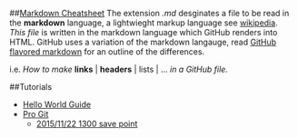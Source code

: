 ##[Markdown Cheatsheet](https://github.com/adam-p/markdown-here/wiki/Markdown-Cheatsheet)
The extension *.md* desginates a file to be read in the **markdown** language, a lightwieght markup language see [wikipedia](https://en.wikipedia.org/wiki/Markdown). *This file* is written in the markdown language which GitHub renders into HTML. GitHub uses a variation of the markdown langauge, read [GitHub flavored markdown](https://help.github.com/articles/github-flavored-markdown/) for an outline of the differences.

i.e. *How to make* **links** | **headers** | lists | ... *in a GitHub file.*


##Tutorials

- [Hello World Guide](http://guides.github.com/activities/hello-world)
- [Pro Git](https://git-scm.com/book/en/v2)
  - [2015/11/22 1300 save point](https://git-scm.com/book/en/v2/Git-Basics-Getting-a-Git-Repository)
